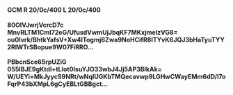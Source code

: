 #### GCM R 20/0c/400 L 20/0c/400
**80OIVJwrjVcrcD7c**<br/>**MnvRLTM1Cml72eG/UfusdVwmUjJbqKF7MKxjmeIzVG8=**<br/>**ou0lvrk/BhtkYafsV+Xw4ITogmj6Zwa9NoHCifR8ITYvK6JQJ3bHaTyuTYY2RlWTrSBopue9W07FiRRO...**<br/><br/>
**PBbcnSce65rpUZiG**<br/>**055lBJE9gKtdl+tLIot0IsuYJO33wbJ4Jj5AP3BlkAk=**<br/>**W/UEYi+MkJyycS9NRt/wNqIUGKbTMQecavwp9LGHwCWayEMm6dD/I7oFqrP43bXMpL6gCyEBLtGBBgct...**